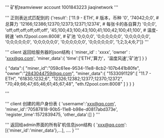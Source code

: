 

'''
矿机teamviewer account
1001843223
jiaqinetwork
'''


'''
正则表达式匹配到的
{'result': ['11.9 - ETH',                         # 版本，币种
  '0',
  '74042;0;0',                                    # 总算力
  '12166;12386;12370;12373;12371;12374',          # 每张卡的各自算力
  '0;0;0',
  'off;off;off;off;off;off',
  '45;100;43;100;43;100;41;100;42;100;41;100',    # 温度-转速
  'eth.f2pool.com:8008',                          # 矿池
  '0;0;0;0',
  '0;0;0;0;0;0',
  '0;0;0;0;0;0',
  '0;0;0;0;0;0',
  '0;0;0;0;0;0',
  '0;0;0;0;0;0',
  '0;0;0;0;0;0',
  '1;2;3;4;6;7']}
'''


'''
client 返回给服务器的json结构
{
    'miner_id' : 'xxxx',
    'owner' : 'xxx@qq.com',
    'miner_data':{
        'time':['ETH','算力'，'温度风速','矿池']
    }
}


{
    "data":{
        "miner_id":"059c61ee-9534-11e8-8cb2-107b441b80fe",
        "owner":"2843044759@qq.com",
        "miner_data":{
            "1533091129":[
                "11.7 - ETH",
                "61830;1232;6",
                "12326;12382;12377;12370;12372",
                "70;49;66;47;65;46;61;45;67;48",
                "eth.f2pool.com:8008"
            ]
        }
    }
}


'''







'''
client 创建的用户身份表
{
    'username':'xxx@qq.com',
    'miner_id':'70587818-90b5-11e8-b98e-d0817abd373e',
    'register_time':1572839475,
    'other_data':[]
}
'''





'''
返回给admin界面的所有矿机信息json结构
{
    'xxx@qq.com':[{'miner_id':'miner_data'},...],
    ....
}
'''












